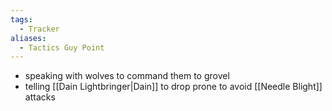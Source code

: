 ```yaml
---
tags:
  - Tracker
aliases:
  - Tactics Guy Point
---
```

- speaking with wolves to command them to grovel
- telling [[Dain Lightbringer|Dain]] to drop prone to avoid [[Needle Blight]] attacks
